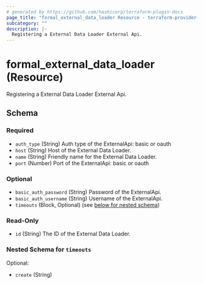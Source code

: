 ```yaml
---
# generated by https://github.com/hashicorp/terraform-plugin-docs
page_title: "formal_external_data_loader Resource - terraform-provider-formal"
subcategory: ""
description: |-
  Registering a External Data Loader External Api.
---
```


# formal_external_data_loader (Resource)

Registering a External Data Loader External Api.



<!-- schema generated by tfplugindocs -->
## Schema

### Required

- `auth_type` (String) Auth type of the ExternalApi: basic or oauth
- `host` (String) Host of the External Data Loader.
- `name` (String) Friendly name for the External Data Loader.
- `port` (Number) Port of the ExternalApi: basic or oauth

### Optional

- `basic_auth_password` (String) Password of the ExternalApi.
- `basic_auth_username` (String) Username of the ExternalApi.
- `timeouts` (Block, Optional) (see [below for nested schema](#nestedblock--timeouts))

### Read-Only

- `id` (String) The ID of the External Data Loader.

<a id="nestedblock--timeouts"></a>
### Nested Schema for `timeouts`

Optional:

- `create` (String)


